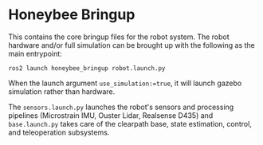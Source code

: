 # Honeybee Bringup

This contains the core bringup files for the robot system. The robot hardware and/or full simulation can be brought up with the following as the main entrypoint:

```
ros2 launch honeybee_bringup robot.launch.py
```

When the launch argument `use_simulation:=true`, it will launch gazebo simulation rather than hardware.

The `sensors.launch.py` launches the robot's sensors and processing pipelines (Microstrain IMU, Ouster Lidar, Realsense D435) and `base.launch.py` takes care of the clearpath base, state estimation, control, and teleoperation subsystems.
